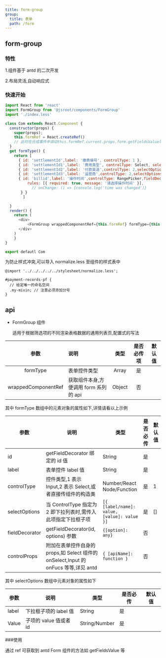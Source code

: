 ```yaml
---
title: form-group
group:
  title: 表单
  path: /form
---
```


## form-group

### 特性

1.组件基于 antd 的二次开发

2.布局灵活,自动响应式

### 快速开始

```js
import React from 'react'
import FormGroup from '@jsroot/components/FormGroup'
import './index.less'

class Com extends React.Component {
  constructor(props) {
    super(props);
    this.formRef = React.createRef()
    // 此时在合成事件中调动this.formRef.current.props.form.getFieldsValue等方法
  }
  get formType() {
    return [
      { id: 'settlementId',label: '缴费编号', controlType: 1 },
      { id: 'settlementId1',label: '费用类型', controlType: Select, selectOptions: [{ label: '影院1', value: 1 }],controlProps: { onSelect: () => { console.log('it was changed') } } },
      { id: 'settlementId2',label: '付款渠道',controlType: 2,selectOptions: [] },
      { id: 'settlementId3',label: '运营商',controlType: 2,selectOptions: [] },
      { id: 'billid',label: '操作时间',controlType: RangePicker,fieldDecorator: {
          rules: [{ required: true, message: '请选择操作时间' }],
        	// onChange: () => {console.log('time was changed')}
       } }
    	]

  }
  render() {
    return (
      <div>
          <FormGroup wrappedComponentRef={this.formRef} formType={this.formType}></FormGroup>
      </div>
    )
	}
}

export defautl Com
```

为防止样式冲突,可以导入 normalize.less 至组件的样式表中

```less
@import '../../../../../stylesheet/normalize.less';

#payment-records-pf {
  // 给定唯一的命名空间
  .my-mixin; // 注意必须添加分号
}
```

## api

- FormGroup 组件

  适用于根据筛选项的不同渲染表格数据的通用列表页,配置式的写法

|        参数         | 说明                                  |  类型  | 是否必传项 | 默认值 |
| :-----------------: | :------------------------------------ | :----: | :--------: | ------ |
|      formType       | 表单控件类型                          | Array  |     是     |        |
| wrappedComponentRef | 获取组件本身,方便调用 form 系列的 api | Object |     否     |        |

其中 formType 数组中的元素对象的属性如下,详情请看以上示例

| 参数           | 说明                                                                                | 类型                                        | 是否必传 | 默认值 |
| -------------- | ----------------------------------------------------------------------------------- | ------------------------------------------- | -------- | ------ |
| id             | getFieldDecorator 绑定的 id 值                                                      | String                                      | 是       |        |
| label          | 表单控件 label 值                                                                   | String                                      | 是       |        |
| controlType    | 控件类型,1 表示 Input,2 表示 Select,或者直接传组件的构造类                          | Number/React Node/Function                  | 是       | 1      |
| selectOptions  | 当 ControlType 指定为 2 即下拉列表时,需传入此项指定下拉框子项                       | `[{ [label/name]: value, [value]: value }]` | 是       | []     |
| fieldDecorator | getFieldDecorator(id, options) 参数                                                 | `{[option]: any}`                           | 否       |        |
| controlProps   | 附加在表单控件自身的 props,如 Select 组件的 onSelect,Input 的 onFucs 等等,详见 antd | `{ [apiName]: function }`                   | 否       |        |

其中 selectOptions 数组中元素对象的属性如下

| 参数  | 说明                   | 类型          | 是否必传 | 默认值 |
| ----- | ---------------------- | ------------- | -------- | ------ |
| label | 下拉框子项的 label 值  | String        | 是       |        |
| Value | 子项的 value 值或者 id | String/Number | 是       |        |

###使用

通过 ref 可获取到 antd Form 组件的方法如 getFieldsValue 等

